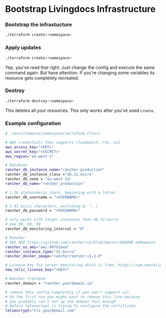 # Bootstrap Livingdocs Infrastructure

### Bootstrap the infrastucture
```bash
./terraform create:<namespace>
```

### Apply updates
```bash
./terraform create:<namespace>
```

Yep, you've read that right. Just change the config and execute the same command again. But have attention. If you're changing some variables its resource gets completely recreated.

### Destroy
```bash
./terraform destroy:<namespace>
```

This deletes all your resources. This only works after you've used `create`.


### Example configuration

```bash
# ./environments/namespace/terraform.tfvars

# AWS credentials that supports cloudwatch, rds, ec2
aws_access_key="<KEY>"
aws_secret_key="<SECRET>"
aws_region="eu-west-1"

# Database
rancher_db_instance_name="rancher-production"
rancher_db_instance_class ="db.t2.micro"
rancher_db_zone = "eu-west-1a"
rancher_db_name="rancher_production"

# 1-16 alphanumeric chars, beginning with a letter
rancher_db_username = "<USERNAME>"

# 1-41 ascii characters, excluding @, ", /
rancher_db_password = "<PASSWORD>"

# only works with larger instances than db.t2.micro
# Use 30, 60, 90
rancher_db_monitoring_interval = "0"

# Rancher
# AWS AMI https://github.com/rancher/os/blob/master/README.md#amazon
rancher_os_ami="ami-997b1eea"
rancher_instance_type="t2.micro"
rancher_docker_image="rancher/server:v1.1.0"

# Licence key for server monitoring which is free, https://rpm.newrelic.com
new_relic_license_key="<KEY>"

# Rancher frontend
rancher_domain = "rancher.yourdomain.io"

# remove this config completely if you can't support ssl.
# On the first run you might want to remove this line because
# you probably can't set up the domain fast enough
# before letsencrypt is trying to configure the certificate
letsencrypt="tls your@email.com"
```
